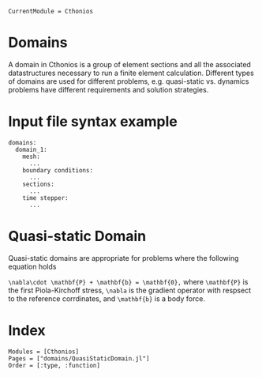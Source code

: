 ```@meta
CurrentModule = Cthonios
```
# Domains
A domain in Cthonios is a group of element sections and all the associated datastructures necessary to run a finite element calculation. Different types of domains are used for different problems, e.g. quasi-static vs. dynamics problems have different requirements and solution strategies.

# Input file syntax example
```
domains:
  domain_1:
    mesh:
      ...
    boundary conditions:
      ...
    sections:
      ...
    time stepper:
      ...
```

# Quasi-static Domain
Quasi-static domains are appropriate for problems where the following equation holds

``
\nabla\cdot \mathbf{P} + \mathbf{b} = \mathbf{0},
``
where ``\mathbf{P}`` is the first Piola-Kirchoff stress, ``\nabla`` is the gradient operator with respsect to the reference corrdinates, and ``\mathbf{b}`` is a body force.

# Index
```@autodocs
Modules = [Cthonios]
Pages = ["domains/QuasiStaticDomain.jl"]
Order = [:type, :function]
```